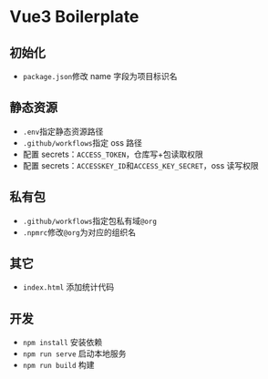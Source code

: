 # Vue3 Boilerplate

## 初始化

-   `package.json`修改 name 字段为项目标识名

## 静态资源

-   `.env`指定静态资源路径
-   `.github/workflows`指定 oss 路径
-   配置 secrets：`ACCESS_TOKEN`，仓库写+包读取权限
-   配置 secrets：`ACCESSKEY_ID`和`ACCESS_KEY_SECRET`，oss 读写权限

## 私有包

-   `.github/workflows`指定包私有域`@org`
-   `.npmrc`修改`@org`为对应的组织名

## 其它

-   `index.html` 添加统计代码

## 开发

-   `npm install` 安装依赖
-   `npm run serve` 启动本地服务
-   `npm run build` 构建
